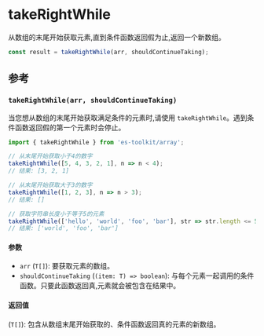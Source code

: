 # takeRightWhile

从数组的末尾开始获取元素,直到条件函数返回假为止,返回一个新数组。

```typescript
const result = takeRightWhile(arr, shouldContinueTaking);
```

## 参考

### `takeRightWhile(arr, shouldContinueTaking)`

当您想从数组的末尾开始获取满足条件的元素时,请使用 `takeRightWhile`。遇到条件函数返回假的第一个元素时会停止。

```typescript
import { takeRightWhile } from 'es-toolkit/array';

// 从末尾开始获取小于4的数字
takeRightWhile([5, 4, 3, 2, 1], n => n < 4);
// 结果: [3, 2, 1]

// 从末尾开始获取大于3的数字
takeRightWhile([1, 2, 3], n => n > 3);
// 结果: []

// 获取字符串长度小于等于5的元素
takeRightWhile(['hello', 'world', 'foo', 'bar'], str => str.length <= 5);
// 结果: ['world', 'foo', 'bar']
```

#### 参数

- `arr` (`T[]`): 要获取元素的数组。
- `shouldContinueTaking` (`(item: T) => boolean`): 与每个元素一起调用的条件函数。只要此函数返回真,元素就会被包含在结果中。

#### 返回值

(`T[]`): 包含从数组末尾开始获取的、条件函数返回真的元素的新数组。
